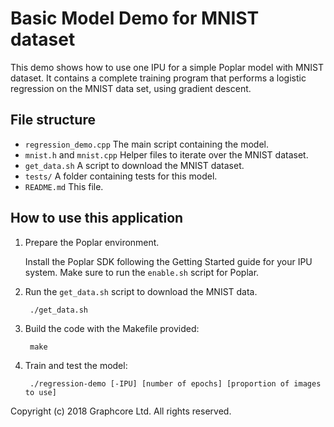 <!-- Copyright (c) 2021 Graphcore Ltd. All rights reserved. -->
# Basic Model Demo for MNIST dataset

This demo shows how to use one IPU for a simple Poplar model with MNIST dataset.
It contains a complete training program that performs a logistic
regression on the MNIST data set, using gradient descent.

## File structure

* `regression_demo.cpp` The main script containing the model.
* `mnist.h` and `mnist.cpp` Helper files to iterate over the MNIST dataset.
* `get_data.sh` A script to download the MNIST dataset.
* `tests/` A folder containing tests for this model.
* `README.md` This file.

## How to use this application
1) Prepare the Poplar environment.

   Install the Poplar SDK following the Getting Started guide for your IPU system.
   Make sure to run the `enable.sh` script for Poplar.

2) Run the ``get_data.sh`` script to download the MNIST data.

        ./get_data.sh

3) Build the code with the Makefile provided:

        make

4) Train and test the model:

        ./regression-demo [-IPU] [number of epochs] [proportion of images to use]

Copyright (c) 2018 Graphcore Ltd. All rights reserved.
